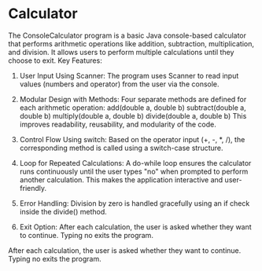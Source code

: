 # Calculator
The ConsoleCalculator program is a basic Java console-based calculator that performs arithmetic operations like addition, subtraction, multiplication, and division. It allows users to perform multiple calculations until they choose to exit.
 Key Features:
1. User Input Using Scanner:
The program uses Scanner to read input values (numbers and operator) from the user via the console.

2. Modular Design with Methods:
Four separate methods are defined for each arithmetic operation:
add(double a, double b)
subtract(double a, double b)
multiply(double a, double b)
divide(double a, double b)
This improves readability, reusability, and modularity of the code.

3. Control Flow Using switch:
Based on the operator input (+, -, *, /), the corresponding method is called using a switch-case structure.

4. Loop for Repeated Calculations:
A do-while loop ensures the calculator runs continuously until the user types "no" when prompted to perform another calculation.
This makes the application interactive and user-friendly.

5. Error Handling:
Division by zero is handled gracefully using an if check inside the divide() method.

6. Exit Option:
After each calculation, the user is asked whether they want to continue. Typing no exits the program.

After each calculation, the user is asked whether they want to continue. Typing no exits the program.

